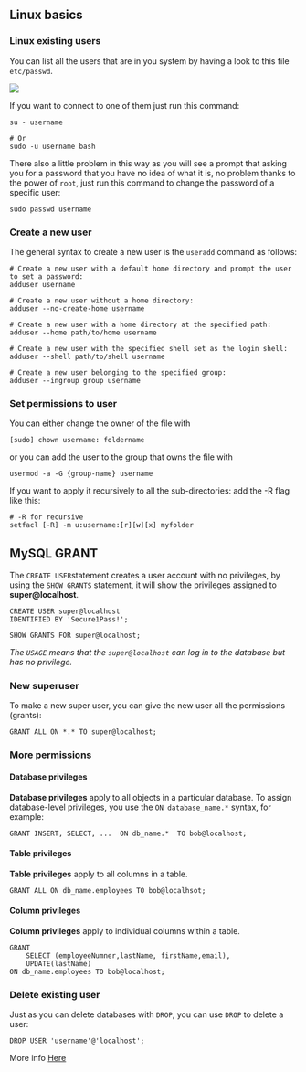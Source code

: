 
## Linux basics
### Linux existing users

You can list all the users that are in you system by having a look to this file `etc/passwd`.

![](https://oracle-patches.com/images/2021/02/06/etc_passwd_file.png)

If you want to connect to one of them just run this command:

```shell
su - username

# Or
sudo -u username bash
```

There also a little problem in this way as you will see a prompt that asking you for a password that you have no idea of what it is, no problem thanks to the power of `root`, just run this command to change the password of a specific user:

```shell
sudo passwd username
```

### Create a new user

The general syntax to create a new user is  the `useradd` command as follows:

```shell
# Create a new user with a default home directory and prompt the user to set a password:
adduser username

# Create a new user without a home directory:
adduser --no-create-home username

# Create a new user with a home directory at the specified path:
adduser --home path/to/home username

# Create a new user with the specified shell set as the login shell:
adduser --shell path/to/shell username

# Create a new user belonging to the specified group:
adduser --ingroup group username

```

### Set permissions to user

You can either change the owner of the file with

```shell
[sudo] chown username: foldername
```

or you can add the user to the group that owns the file with

```shell
usermod -a -G {group-name} username
```

If you want to apply it recursively to all the sub-directories: add the -R flag like this:

```shell
# -R for recursive
setfacl [-R] -m u:username:[r][w][x] myfolder
```

## MySQL GRANT

The `CREATE USER`statement creates a user account with no privileges, by using the `SHOW GRANTS` statement, it will show the privileges assigned to **super@localhost**.

```mysql
CREATE USER super@localhost 
IDENTIFIED BY 'Secure1Pass!';

SHOW GRANTS FOR super@localhost;
```
*The `USAGE` means that the `super@localhost` can log in to the database but has no privilege.*

### New superuser

To make a new super user, you can give the new user all the permissions (grants):

```mysql
GRANT ALL ON *.* TO super@localhost;
```

### More permissions
#### Database privileges

**Database privileges** apply to all objects in a particular database. To assign database-level privileges, you use the `ON database_name.*` syntax, for example:

```mysql
GRANT INSERT, SELECT, ...  ON db_name.*  TO bob@localhost;
```

#### Table privileges

**Table privileges** apply to all columns in a table.

```mysql
GRANT ALL ON db_name.employees TO bob@localhsot;
```

#### Column privileges

**Column privileges** apply to individual columns within a table.

```mysql
GRANT 
	SELECT (employeeNumner,lastName, firstName,email), 
	UPDATE(lastName) 
ON db_name.employees TO bob@localhost;
```

### Delete existing user
Just as you can delete databases with `DROP`, you can use `DROP` to delete a user:

```mysql
DROP USER 'username'@'localhost';
```
More info [Here](https://www.digitalocean.com/community/tutorials/how-to-create-a-new-user-and-grant-permissions-in-mysql)

